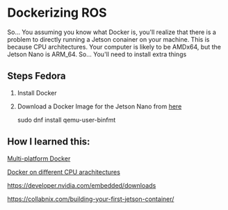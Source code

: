 # Dockerizing ROS

So... You assuming you know what Docker is, you'll realize that there is a problem to directly running a Jetson conainer on your machine. This is because CPU architectures. Your computer is likely to be AMDx64, but the Jetson Nano is ARM_64. So... You'll need to install extra things 

## Steps Fedora

1. Install Docker

1. Download a Docker Image for the Jetson Nano from [here](https://developer.nvidia.com/embedded/learn/tutorials/jetson-container)


    sudo dnf install qemu-user-binfmt


## How I learned this:

[Multi-platform Docker](https://docs.docker.com/build/building/multi-platform/#:~:text=Docker%20Desktop%20provides%20binfmt_misc%20multi,the%20Docker%20for%20Mac%20VM.)

[Docker on different CPU arachitectures](https://medium.com/@Smartcow_ai/building-arm64-based-docker-containers-for-nvidia-jetson-devices-on-an-x86-based-host-d72cfa535786)

https://developer.nvidia.com/embedded/downloads

https://collabnix.com/building-your-first-jetson-container/


